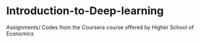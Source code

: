 # Introduction-to-Deep-learning
Assignments/ Codes from the Coursera course offered by Higher School of Economics
